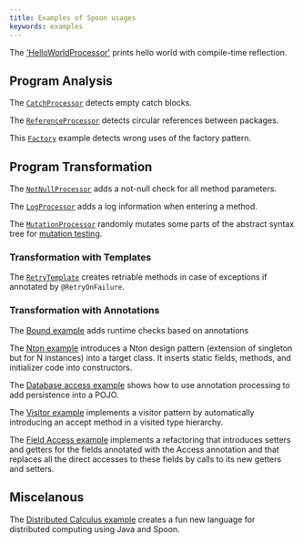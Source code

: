 ```yaml
---
title: Examples of Spoon usages
keywords: examples
---
```


The ['HelloWorldProcessor'](https://github.com/SpoonLabs/spoon-examples/blob/master/src/main/java/fr/inria/gforge/spoon/HelloWorldProcessor.java) prints hello world with compile-time reflection.

## Program Analysis

The [`CatchProcessor`](https://github.com/SpoonLabs/spoon-examples/blob/master/src/main/java/fr/inria/gforge/spoon/analysis/CatchProcessor.java) detects empty catch blocks.

The [`ReferenceProcessor`](https://github.com/SpoonLabs/spoon-examples/blob/master/src/main/java/fr/inria/gforge/spoon/analysis/ReferenceProcessor.java) detects circular references between packages.

This [`Factory`](https://github.com/SpoonLabs/spoon-examples/blob/master/src/main/java/fr/inria/gforge/spoon/analysis/FactoryProcessor.java) example detects wrong uses of the factory pattern.

## Program Transformation

The [`NotNullProcessor`](https://github.com/SpoonLabs/spoon-examples/blob/master/src/main/java/fr/inria/gforge/spoon/transformation/notnullcheck/NotNullCheckAdderProcessor.java) adds a not-null check for all method parameters.

The [`LogProcessor`](https://github.com/SpoonLabs/spoon-examples/blob/master/src/main/java/fr/inria/gforge/spoon/transformation/autologging/LogProcessor.java) adds a log information when entering a method.

The [`MutationProcessor`](https://github.com/SpoonLabs/spoon-examples/tree/master/src/main/java/fr/inria/gforge/spoon/transformation/mutation) randomly mutates some parts of the abstract syntax tree for [mutation testing](http://en.wikipedia.org/wiki/Mutation_testing).

### Transformation with Templates

The [`RetryTemplate`](https://github.com/SpoonLabs/spoon-examples/tree/master/src/main/java/fr/inria/gforge/spoon/transformation/retry) creates retriable methods in case of exceptions if annotated by `@RetryOnFailure`.

### Transformation with Annotations 

The [Bound example](https://github.com/SpoonLabs/spoon-examples/tree/master/src/main/java/fr/inria/gforge/spoon/transformation/mutation) adds runtime checks based on annotations

The [Nton example](https://gforge.inria.fr/scm/viewvc.php/trunk/spoon-examples/src/main/java/spoon/examples/nton/?root=spoon) introduces a Nton design pattern (extension of singleton but for N instances) into a target class. It inserts static fields, methods, and initializer code into constructors.

The [Database access example](https://gforge.inria.fr/scm/viewvc.php/trunk/spoon-examples/src/main/java/spoon/examples/dbaccess/processing/DBAccessProcessor.java?view=markup&root=spoon) shows how to use annotation processing to add persistence into a POJO.

The [Visitor example](https://gforge.inria.fr/scm/viewvc.php/trunk/spoon-examples/src/main/java/spoon/examples/visitor/?root=spoon) implements a visitor pattern by automatically introducing an accept method in a visited type hierarchy.

The [Field Access example](https://gforge.inria.fr/scm/viewvc.php/trunk/spoon-examples/src/main/java/spoon/examples/fieldaccess/?root=spoon) implements a refactoring that introduces setters and getters for the fields annotated with the Access annotation and that replaces all the direct accesses to these fields by calls to its new getters and setters.

## Miscelanous

The [Distributed Calculus example](https://gforge.inria.fr/scm/viewvc.php/trunk/spoon-examples/src/main/java/spoon/examples/distcalc/?root=spoon) creates a fun new language for distributed computing using Java and Spoon.
